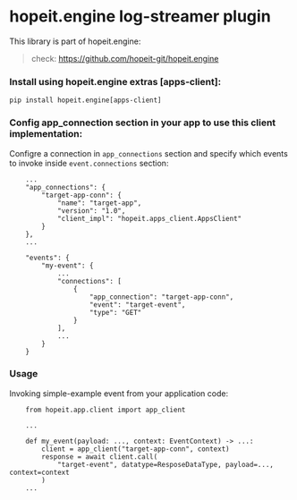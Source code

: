 # hopeit.engine log-streamer plugin


This library is part of hopeit.engine:

> check: https://github.com/hopeit-git/hopeit.engine


### Install using hopeit.engine extras [apps-client]:

```
pip install hopeit.engine[apps-client]
```

### Config app_connection section in your app to use this client implementation:

Configre a connection in `app_connections` section and specify which events to invoke
inside `event.connections` section:

```
    ...
    "app_connections": {
        "target-app-conn": {
            "name": "target-app",
            "version": "1.0",
            "client_impl": "hopeit.apps_client.AppsClient"
        }
    },
    ...

    "events": {
        "my-event": {
            ...
            "connections": [
                {
                    "app_connection": "target-app-conn",
                    "event": "target-event",
                    "type": "GET"
                }
            ],
            ...
        }
    }
```

### Usage

Invoking simple-example event from your application code:

```
    from hopeit.app.client import app_client

    ...

    def my_event(payload: ..., context: EventContext) -> ...:
        client = app_client("target-app-conn", context)
        response = await client.call(
            "target-event", datatype=ResposeDataType, payload=..., context=context
        )
    ...

```
